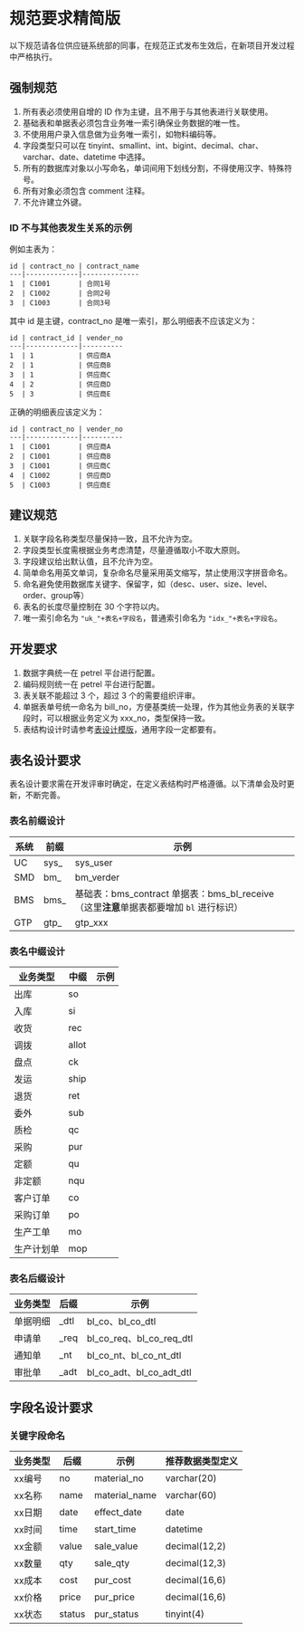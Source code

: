 # 规范要求精简版

以下规范请各位供应链系统部的同事，在规范正式发布生效后，在新项目开发过程中严格执行。

## 强制规范

1. 所有表必须使用自增的 ID 作为主键，且不用于与其他表进行关联使用。
2. 基础表和单据表必须包含业务唯一索引确保业务数据的唯一性。
3. 不使用用户录入信息做为业务唯一索引，如物料编码等。
4. 字段类型只可以在 tinyint、smallint、int、bigint、decimal、char、varchar、date、datetime 中选择。
5. 所有的数据库对象以小写命名，单词间用下划线分割，不得使用汉字、特殊符号。
6. 所有对象必须包含 comment 注释。
7. 不允许建立外键。

### ID 不与其他表发生关系的示例

例如主表为：

	id | contract_no | contract_name
	---|-------------|--------------
	1  | C1001       | 合同1号
	2  | C1002       | 合同2号
	3  | C1003       | 合同3号

其中 id 是主键，contract_no 是唯一索引，那么明细表不应该定义为：

	id | contract_id | vender_no
	---|-------------|----------
	1  | 1           | 供应商A
	2  | 1           | 供应商B
	3  | 1           | 供应商C
	4  | 2           | 供应商D
	5  | 3           | 供应商E

正确的明细表应该定义为：

	id | contract_no | vender_no
	---|-------------|----------
	1  | C1001       | 供应商A
	2  | C1001       | 供应商B
	3  | C1001       | 供应商C
	4  | C1002       | 供应商D
	5  | C1003       | 供应商E

## 建议规范

1. 关联字段名称类型尽量保持一致，且不允许为空。
2. 字段类型长度需根据业务考虑清楚，尽量遵循取小不取大原则。
3. 字段建议给出默认值，且不允许为空。
4. 简单命名用英文单词，复杂命名尽量采用英文缩写，禁止使用汉字拼音命名。
5. 命名避免使用数据库关键字、保留字，如（desc、user、size、level、order、group等）
6. 表名的长度尽量控制在 30 个字符以内。
7. 唯一索引命名为 `"uk_"+表名+字段名`，普通索引命名为 `"idx_"+表名+字段名`。

## 开发要求

1. 数据字典统一在 petrel 平台进行配置。
2. 编码规则统一在 petrel 平台进行配置。
3. 表关联不能超过 3 个，超过 3 个的需要组织评审。
4. 单据表单号统一命名为 bill_no，方便基类统一处理，作为其他业务表的关联字段时，可以根据业务定义为 xxx_no，类型保持一致。
5. 表结构设计时请参考[表设计模版](150_表设计模版.md)，通用字段一定都要有。

## 表名设计要求

表名设计要求需在开发评审时确定，在定义表结构时严格遵循。以下清单会及时更新，不断完善。

### 表名前缀设计

系统 | 前缀 | 示例
-----|------|----------
UC   | sys_ | sys_user
SMD  | bm_  | bm_verder
BMS  | bms_ | 基础表：bms_contract 单据表：bms_bl_receive（这里**注意**单据表都要增加 `bl` 进行标识）
GTP  | gtp_ | gtp_xxx

### 表名中缀设计

业务类型   | 中缀  | 示例
-----------|-------|-----
出库       | so    |
入库       | si    |
收货       | rec   |
调拨       | allot |
盘点       | ck    |
发运       | ship  |
退货       | ret   |
委外       | sub   |
质检       | qc    |
采购       | pur   |
定额       | qu    |
非定额     | nqu   |
客户订单   | co    |
采购订单   | po    |
生产工单   | mo    |
生产计划单 | mop   |

### 表名后缀设计

业务类型 | 后缀 | 示例
---------|------|-------------------------
单据明细 | _dtl | bl_co、bl_co_dtl
申请单   | _req | bl_co_req、bl_co_req_dtl
通知单   | _nt  | bl_co_nt、bl_co_nt_dtl
审批单   | _adt | bl_co_adt、bl_co_adt_dtl

## 字段名设计要求

### 关键字段命名

业务类型 | 后缀   | 示例          | 推荐数据类型定义
---------|--------|---------------|-----------------
xx编号   | no     | material_no   | varchar(20)
xx名称   | name   | material_name | varchar(60)
xx日期   | date   | effect_date   | date
xx时间   | time   | start_time    | datetime
xx金额   | value  | sale_value    | decimal(12,2)
xx数量   | qty    | sale_qty      | decimal(12,3)
xx成本   | cost   | pur_cost      | decimal(16,6)
xx价格   | price  | pur_price     | decimal(16,6)
xx状态   | status | pur_status    | tinyint(4)

